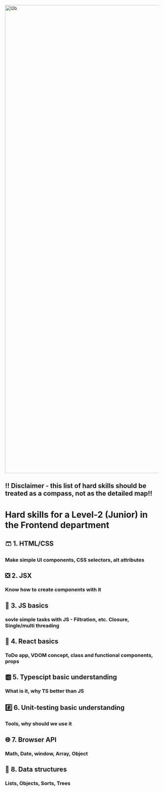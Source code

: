 <img width="1532" alt="l2b" src="https://user-images.githubusercontent.com/47868427/120206577-08ffc580-c234-11eb-9c0f-20e4be7c43ab.png">

## ‼️ Disclaimer - this list of hard skills should be treated as a compass, not as the detailed map‼️

# Hard skills for a Level-2 (Junior) in the Frontend department

## 🩳 1. HTML/CSS
### Make simple UI components, CSS selectors, alt attributes

## ❎ 2. JSX
### Know how to create components with it

## 🧀 3. JS basics
### sovle simple tasks with JS - Filtration, etc. Closure, Single/multi threading

## 🚀 4. React basics
### ToDo app, VDOM concept, class and functional components, props

## 🆎 5. Typescipt basic understanding
### What is it, why TS better than JS

## #️⃣ 6. Unit-testing basic understanding
### Tools, why should we use it

## 🌐 7. Browser API
### Math, Date, window, Array, Object

## 💾 8. Data structures
### Lists, Objects, Sorts, Trees


